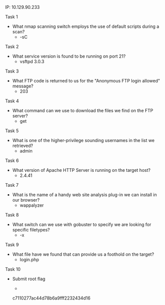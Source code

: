 IP: 10.129.90.233

Task 1
- What nmap scanning switch employs the use of default scripts during a scan?
	- -sC

Task 2
- What service version is found to be running on port 21?
	- vsftpd 3.0.3

Task 3
- What FTP code is returned to us for the "Anonymous FTP login allowed" message?
	- 203

Task 4
- What command can we use to download the files we find on the FTP server?
	- get

Task 5
- What is one of the higher-privilege sounding usernames in the list we retrieved?
	- admin

Task 6
- What version of Apache HTTP Server is running on the target host?
	- 2.4.41

Task 7
- What is the name of a handy web site analysis plug-in we can install in our browser?
	- wappalyzer

Task 8
- What switch can we use with gobuster to specify we are looking for specific filetypes?
	- -x

Task 9
- What file have we found that can provide us a foothold on the target?
	- login.php

Task 10
- Submit root flag
	- ```
	c7110277ac44d78b6a9fff2232434d16